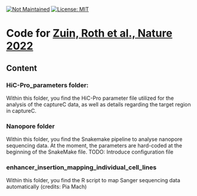 [![Not Maintained](https://img.shields.io/badge/Maintenance%20Level-Not%20Maintained-yellow.svg)](https://gist.github.com/cheerfulstoic/d107229326a01ff0f333a1d3476e068d)
[![License: MIT](https://img.shields.io/badge/License-MIT-yellow.svg)](https://opensource.org/licenses/MIT)

# Code for [Zuin, Roth et al., Nature 2022](https://www.nature.com/articles/s41586-022-04570-y)

## Content

### HiC-Pro_parameters folder:

Within this folder, you find the HiC-Pro parameter file utilized for the analysis of the captureC data, as well as details regarding the target region in captureC.

### Nanopore folder

Within this folder, you find the Snakemake pipeline to analyse nanopore sequencing data. At the moment, the parameters are hard-coded at the beginning of the SnakeMake file. TODO: Introduce configuration file

### enhancer_insertion_mapping_individual_cell_lines

Within this folder, you find the R script to map Sanger sequencing data automatically (credits: Pia Mach)
